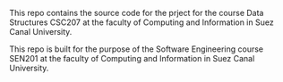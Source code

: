 This repo contains the source code for the prject for the course Data Structures CSC207 at the faculty of Computing and Information in Suez Canal University.

This repo is built for the purpose of the Software Engineering course SEN201 at the faculty of Computing and Information in Suez Canal University.
